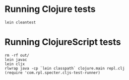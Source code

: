 # Running Clojure tests

```
lein cleantest
```

# Running ClojureScript tests

```
rm -rf out/
lein javac
lein cljx
rlwrap java -cp `lein classpath` clojure.main repl.clj
(require 'com.rpl.specter.cljs-test-runner)
```
